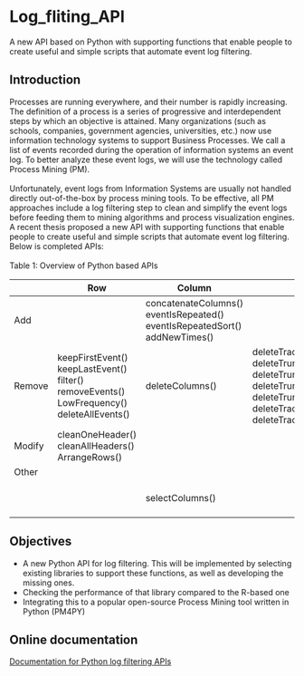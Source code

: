 # Log_fliting_API

A new API based on Python with supporting functions that enable people to create useful and simple scripts that automate event log filtering. 

## Introduction
Processes are running everywhere, and their number is rapidly increasing. The definition of a process is a series of progressive and interdependent steps by which an objective is attained. Many organizations (such as schools, companies, government agencies, universities, etc.) now use information technology systems to support Business Processes. We call a list of events recorded during the operation of information systems an event log. To better analyze these event logs, we will use the technology called Process Mining (PM).  
<br>
Unfortunately, event logs from Information Systems are usually not handled directly out-of-the-box by process mining tools. To be effective, all PM approaches include a log filtering step to clean and simplify the event logs before feeding them to mining algorithms and process visualization engines. A recent thesis proposed a new API with supporting functions that enable people to create useful and simple scripts that automate event log filtering. Below is completed APIs:   
<br>
Table 1: Overview of Python based APIs

|        	| Row                                                                                       	| Column                                                                     	| Trace                                                                                                                                                                                                          	| Other                            	|
|--------	|-------------------------------------------------------------------------------------------	|----------------------------------------------------------------------------	|----------------------------------------------------------------------------------------------------------------------------------------------------------------------------------------------------------------	|----------------------------------	|
| Add    	|                                                                                           	| concatenateColumns() eventIsRepeated() eventIsRepeatedSort() addNewTimes() 	|                                                                                                                                                                                                                	|                                  	|
| Remove 	| keepFirstEvent() keepLastEvent() filter() removeEvents() LowFrequency() deleteAllEvents() 	| deleteColumns()                                                            	| deleteTraceLegthLessThan() deleteTruncattedTracesStart() deleteTruncattedTracesStartSort() deleteTruncatedTracesEnd() deleteTruncatedTracesEndSort() deleteTracesWithTimeLess() deleteTracesWithTimeLessSort() 	|                                  	|
| Modify 	| cleanOneHeader() cleanAllHeaders() ArrangeRows()                                          	|                                                                            	|                                                                                                                                                                                                                	|                                  	|
| Other  	|                                                                                           	|                                                                            	|                                                                                                                                                                                                                	|                                  	|
|        	|                                                                                           	| selectColumns()                                                            	|                                                                                                                                                                                                                	| readCSV() writeCSV() cleanText() 	|

## Objectives
- A new Python API for log filtering. This will be implemented by selecting existing libraries to support these functions, as well as developing the missing ones.
- Checking the performance of that library compared to the R-based one
- Integrating this to a popular open-source Process Mining tool written in Python (PM4PY)

## Online documentation
<a href="https://jtrottier.github.io/Process_Mining-Log_Filtering_API/#/">Documentation for Python log filtering APIs</a>
